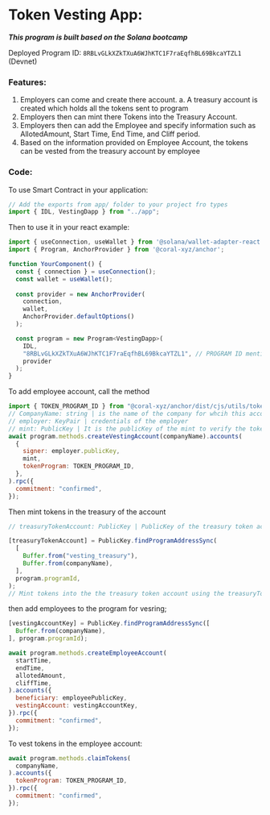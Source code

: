 # Token Vesting App:

***This program is built based on the Solana bootcamp***

Deployed Program ID: `8RBLvGLkXZkTXuA6WJhKTC1F7raEqfhBL69BkcaYTZL1` (Devnet)

### Features:
1. Employers can come and create there account.
 a. A treasury account is created which holds all the tokens sent to program
2. Employers then can mint there Tokens into the Treasury Account.
3. Employers then can add the Employee and specify information such as AllotedAmount, Start Time, End Time, and Cliff period.
4. Based on the information provided on Employee Account, the tokens can be vested from the treasury account by employee

### Code:
To use Smart Contract in your application:
```js
// Add the exports from app/ folder to your project fro types
import { IDL, VestingDapp } from "../app";
```
Then to use it in your react example:
```js
import { useConnection, useWallet } from '@solana/wallet-adapter-react';
import { Program, AnchorProvider } from '@coral-xyz/anchor';

function YourComponent() {
  const { connection } = useConnection();
  const wallet = useWallet();
  
  const provider = new AnchorProvider(
    connection, 
    wallet,
    AnchorProvider.defaultOptions()
  );

  const program = new Program<VestingDapp>(
    IDL,
    "8RBLvGLkXZkTXuA6WJhKTC1F7raEqfhBL69BkcaYTZL1", // PROGRAM ID mentioned in top section for DevNet
    provider
  );
}
```
To add employee account, call the method
```js
import { TOKEN_PROGRAM_ID } from "@coral-xyz/anchor/dist/cjs/utils/token";
// CompanyName: string | is the name of the company for whcih this account is created
// employer: KeyPair | credentials of the employer
// mint: PublicKey | It is the publicKey of the mint to verify the tokens recieved are from correct mint
await program.methods.createVestingAccount(companyName).accounts(
  {
    signer: employer.publicKey,
    mint,
    tokenProgram: TOKEN_PROGRAM_ID,
  },
).rpc({
  commitment: "confirmed",
});
```

Then mint tokens in the treasury of the account
```js
// treasuryTokenAccount: PublicKey | PublicKey of the treasury token account

[treasuryTokenAccount] = PublicKey.findProgramAddressSync(
  [
    Buffer.from("vesting_treasury"),
    Buffer.from(companyName),
  ],
  program.programId,
);
// Mint tokens into the the treasury token account using the treasuryTokenAccount publicKey
```
then add employees to the program for vesring;
```js
[vestingAccountKey] = PublicKey.findProgramAddressSync([
  Buffer.from(companyName),
], program.programId);

await program.methods.createEmployeeAccount(
  startTime,
  endTime,
  allotedAmount,
  cliffTime,
).accounts({
  beneficiary: employeePublicKey,
  vestingAccount: vestingAccountKey,
}).rpc({
  commitment: "confirmed",
});
```

To vest tokens in the employee account:
```js
await program.methods.claimTokens(
  companyName,
).accounts({
  tokenProgram: TOKEN_PROGRAM_ID,
}).rpc({
  commitment: "confirmed",
});
```
